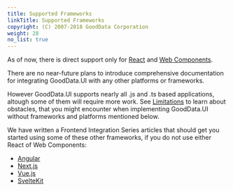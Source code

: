 ```yaml
---
title: Supported Frameworks
linkTitle: Supported Frameworks
copyright: (C) 2007-2018 GoodData Corporation
weight: 28
no_list: true
---
```


As of now, there is direct support only for [React](../../quick_start/) and [Web Components](../../learn/web_components/).

There are no near-future plans to introduce comprehensive documentation for integrating GoodData.UI with any other platforms or frameworks.

However GoodData.UI supports nearly all .js and .ts based applications, altough some of them will require more work. See [Limitations](../architecture_overview/limitations/) to learn about obstacles, that you might encounter when implementing GoodData.UI without frameworks and platforms mentioned below.

We have written a Frontend Integration Series articles that should get you started using some of these other frameworks, if you do not use either React of Web Components:

* [Angular](https://www.gooddata.com/blog/frontend-integration-series-angular/)
* [Next.js](https://www.gooddata.com/blog/frontend-integration-series-nextjs/)
* [Vue.js](https://www.gooddata.com/blog/frontend-integration-series-vue-js/)
* [SvelteKit](https://www.gooddata.com/blog/frontend-integration-series-sveltekit/)